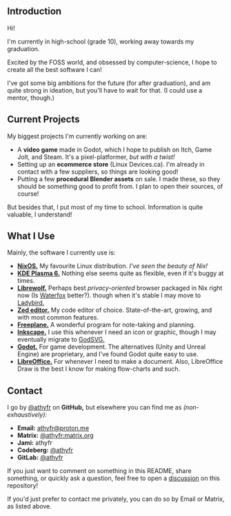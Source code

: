 ## Introduction

Hi!

I'm currently in high-school (grade 10), working away towards my graduation.

Excited by the FOSS world, and obsessed by computer-science, I hope to create all the best software I can!

I've got some big ambitions for the future (for after graduation), and am quite strong in ideation, but you'll have to wait for that. (I could use a mentor, though.)

## Current Projects

My biggest projects I'm currently working on are:
- A **video game** made in Godot, which I hope to publish on Itch, Game Jolt, and Steam. It's a pixel-platformer, _but with a twist!_
- Setting up an **ecommerce store** (Linux Devices.ca). I'm already in contact with a few suppliers, so things are looking good!
- Putting a few **procedural Blender assets** on sale. I made these, so they should be something good to profit from. I plan to open their sources, of course!

But besides that, I put most of my time to school. Information is quite valuable, I understand!

## What I Use

Mainly, the software I currently use is:
- **[NixOS.](https://github.com/NixOS/nixpkgs)** My favourite Linux distribution. _I've seen the beauty of Nix!_
- **[KDE Plasma 6.](https://invent.kde.org/plasma/plasma-desktop#plasma-desktop)** Nothing else seems quite as flexible, even if it's buggy at times.
- **[Librewolf.](https://codeberg.org/librewolf/source#librewolf-source-repository)** Perhaps best _privacy-oriented_ browser packaged in Nix right now (Is [Waterfox](https://github.com/BrowserWorks/Waterfox?tab=readme-ov-file#waterfox) better?). though when it's stable I may move to [Ladybird.](https://github.com/LadybirdBrowser/ladybird?tab=readme-ov-file#ladybird)
- **[Zed editor.](https://github.com/zed-industries/zed?tab=readme-ov-file#zed)** My code editor of choice. State-of-the-art, growing, and with most common features.
- **[Freeplane.](https://github.com/freeplane/freeplane?tab=readme-ov-file#freeplane)** A wonderful program for note-taking and planning.
- **[Inkscape.](https://gitlab.com/inkscape/inkscape#inkscape-draw-freely)** I use this whenever I need an icon or graphic, though I may eventually migrate to [GodSVG.](https://github.com/MewPurPur/GodSVG)
- **[Godot.](https://github.com/godotengine/godot?tab=readme-ov-file#godot-engine)** For game development. The alternatives (Unity and Unreal Engine) are proprietary, and I've found Godot quite easy to use.
- **[LibreOffice.](https://github.com/LibreOffice/core?tab=readme-ov-file#libreoffice)** For whenever I need to make a document. Also, LibreOffice Draw is the best I know for making flow-charts and such.

## Contact

I go by [@athyfr](https://github.com/athyfr/) on **GitHub,** but elsewhere you can find me as _(non-exhaustively):_
- **Email:** [athyfr@proton.me](mailto:athyfr@proton.me)
- **Matrix:** [@athyfr:matrix.org](https://matrix.to/#/@athyfr:matrix.org)
- **Jami:** athyfr
- **Codeberg:** [@athyfr](https://codeberg.org/athyfr)
- **GitLab:** [@athyfr](https://gitlab.com/athyfr)

If you just want to comment on something in this README, share something, or quickly ask a question, feel free to open a [discussion](https://github.com/athyfr/athyfr/discussions/new/choose) on this repository!

If you'd just prefer to contact me privately, you can do so by Email or Matrix, as listed above.

